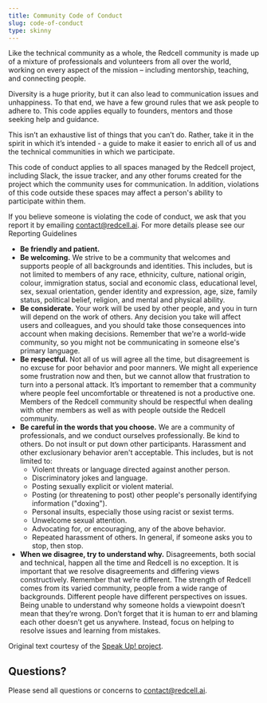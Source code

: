 ```yaml
---
title: Community Code of Conduct
slug: code-of-conduct
type: skinny
---
```


Like the technical community as a whole, the Redcell community is made up of a mixture 
of professionals and volunteers from all over the world, working on every aspect of the 
mission – including mentorship, teaching, and connecting people.

Diversity is a huge priority, but it can also lead to communication issues and 
unhappiness. To that end, we have a few ground rules that we ask people to adhere to. This 
code applies equally to founders, mentors and those seeking help and guidance.

This isn’t an exhaustive list of things that you can’t do. Rather, take it in the spirit 
in which it’s intended - a guide to make it easier to enrich all of us and the technical 
communities in which we participate.

This code of conduct applies to all spaces managed by the Redcell project, including Slack, 
the issue tracker, and any other forums created for the project which the community uses 
for communication. In addition, violations of this code outside these spaces may affect 
a person's ability to participate within them.

If you believe someone is violating the code of conduct, we ask that you report it by 
emailing [contact@redcell.ai](mailto:contact@redcell.ai). For more details 
please see our Reporting Guidelines

- **Be friendly and patient.**
- **Be welcoming.** We strive to be a community that welcomes and supports people of all 
  backgrounds and identities. This includes, but is not limited to members of any race, 
  ethnicity, culture, national origin, colour, immigration status, social and economic 
  class, educational level, sex, sexual orientation, gender identity and expression, age, 
  size, family status, political belief, religion, and mental and physical ability.
- **Be considerate.** Your work will be used by other people, and you in turn will 
  depend on the work of others. Any decision you take will affect users and colleagues, 
  and you should take those consequences into account when making decisions. Remember 
  that we're a world-wide community, so you might not be communicating in someone 
  else's primary language.
- **Be respectful.** Not all of us will agree all the time, but disagreement is no 
  excuse for poor behavior and poor manners. We might all experience some frustration 
  now and then, but we cannot allow that frustration to turn into a personal attack. 
  It’s important to remember that a community where people feel uncomfortable or 
  threatened is not a productive one. Members of the Redcell community should be respectful 
  when dealing with other members as well as with people outside the Redcell community.
- **Be careful in the words that you choose.** We are a community of professionals, 
  and we conduct ourselves professionally. Be kind to others. Do not insult or put 
  down other participants. Harassment and other exclusionary behavior aren't acceptable. 
  This includes, but is not limited to:
  - Violent threats or language directed against another person.
  - Discriminatory jokes and language.
  - Posting sexually explicit or violent material.
  - Posting (or threatening to post) other people's personally identifying information ("doxing").
  - Personal insults, especially those using racist or sexist terms.
  - Unwelcome sexual attention.
  - Advocating for, or encouraging, any of the above behavior.
  - Repeated harassment of others. In general, if someone asks you to stop, then stop.
- **When we disagree, try to understand why.** Disagreements, both social and technical, 
happen all the time and Redcell is no exception. It is important that we resolve 
disagreements and differing views constructively. Remember that we’re different. The 
strength of Redcell comes from its varied community, people from a wide range of backgrounds. 
Different people have different perspectives on issues. Being unable to understand why 
someone holds a viewpoint doesn’t mean that they’re wrong. Don’t forget that it is human 
to err and blaming each other doesn’t get us anywhere. Instead, focus on helping to resolve 
issues and learning from mistakes.

Original text courtesy of the 
[Speak Up! project](http://web.archive.org/web/20141109123859/http://speakup.io/coc.html).

## Questions?

Please send all questions or concerns to [contact@redcell.ai](mailto:contact@redcell.ai).

